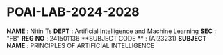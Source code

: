 # POAI-LAB-2024-2028


**NAME** : Nitin Ts 
**DEPT** : Artificial Intelligence and Machine Learning 
**SEC** : "FB"
**REG NO** : 241501136
**SUBJECT CODE ** : (AI23231)
**SUBJECT NAME** : PRINCIPLES OF ARTIFICIAL INTELLIGENCE

